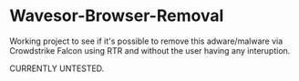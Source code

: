 # Wavesor-Browser-Removal

Working project to see if it's possible to remove this adware/malware via Crowdstrike Falcon using RTR and without the user having any interuption. 

CURRENTLY UNTESTED.
